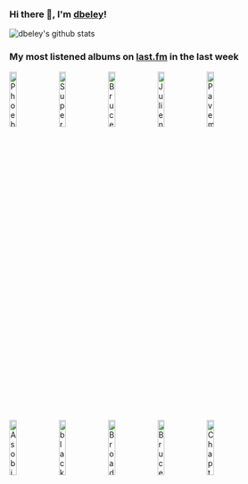 ### Hi there 👋, I'm [dbeley](https://dbeley.ovh/en)!

![dbeley's github stats](https://github-readme-stats.vercel.app/api?username=dbeley)

### My most listened albums on [last.fm](https://www.last.fm/user/d_beley) in the last week

[<img src='https://lastfm.freetls.fastly.net/i/u/300x300/4e31f6b52ff52b99a93650badd19b2c5.jpg' width='16%' height='16%' alt='Phoebe Bridgers - Punisher'>](https://www.last.fm/music/phoebe%2bbridgers/punisher)&nbsp;
[<img src='https://lastfm.freetls.fastly.net/i/u/300x300/cb46c8c8454a44e5c4565786f733e68e.png' width='16%' height='16%' alt='Supertramp - Crime of the Century (Remastered)'>](https://www.last.fm/music/supertramp/crime%2bof%2bthe%2bcentury%2b%2528remastered%2529)&nbsp;
[<img src='https://lastfm.freetls.fastly.net/i/u/300x300/92587764cd2b43baadcc8c22cdfc53a3.png' width='16%' height='16%' alt='Bruce Springsteen - Nebraska'>](https://www.last.fm/music/bruce%2bspringsteen/nebraska)&nbsp;
[<img src='https://lastfm.freetls.fastly.net/i/u/300x300/d2f23414e5f03ce5d25bee36dc355aa6.jpg' width='16%' height='16%' alt='Julien Baker - Boygenius'>](https://www.last.fm/music/julien%2bbaker/boygenius)&nbsp;
[<img src='https://lastfm.freetls.fastly.net/i/u/300x300/515b7450118c4ff0b8d0a9ad2b4375ec.png' width='16%' height='16%' alt='Pavement - Crooked Rain, Crooked Rain'>](https://www.last.fm/music/pavement/crooked%2brain%252c%2bcrooked%2brain)&nbsp;
<br>
[<img src='https://lastfm.freetls.fastly.net/i/u/300x300/4be1fbd9d6734fa6a9185f5654b03795.jpg' width='16%' height='16%' alt='Asobi Seksu - Citrus'>](https://www.last.fm/music/asobi%2bseksu/citrus)&nbsp;
[<img src='https://lastfm.freetls.fastly.net/i/u/300x300/67a4d6e9f3425753c90e0eb0e2d19c7c.jpg' width='16%' height='16%' alt='black midi - Cavalcade'>](https://www.last.fm/music/black%2bmidi/cavalcade)&nbsp;
[<img src='https://lastfm.freetls.fastly.net/i/u/300x300/233c5f872a856a32c00a2abe2a65e086.jpg' width='16%' height='16%' alt='Broadcast - The Noise Made by People'>](https://www.last.fm/music/broadcast/the%2bnoise%2bmade%2bby%2bpeople)&nbsp;
[<img src='https://lastfm.freetls.fastly.net/i/u/300x300/03426c63f1f44b53cb6ea5745ec08cda.png' width='16%' height='16%' alt='Bruce Springsteen - Born in the U.S.A.'>](https://www.last.fm/music/bruce%2bspringsteen/born%2bin%2bthe%2bu.s.a.)&nbsp;
[<img src='https://lastfm.freetls.fastly.net/i/u/300x300/f609c88c028ea74ba5a734679f76f60a.jpg' width='16%' height='16%' alt='Chapterhouse - Best Of'>](https://www.last.fm/music/chapterhouse/best%2bof)&nbsp;
<br>
